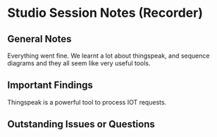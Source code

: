 # Studio Session Notes (Recorder)

## General Notes
Everything went fine. We learnt a lot about thingspeak, and sequence diagrams and they all seem like very useful tools. 


## Important Findings

Thingspeak is a powerful tool to process IOT requests.



## Outstanding Issues or Questions
